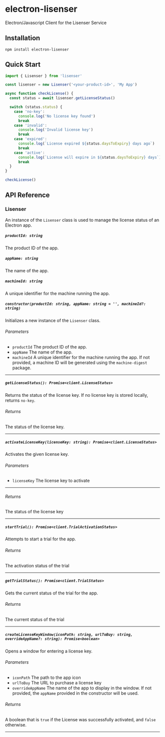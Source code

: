 # electron-lisenser

Electron/Javascript Client for the Lisenser Service

## Installation

`npm install electron-lisenser`

## Quick Start

```ts
import { Lisenser } from 'lisenser'

const lisenser = new Lisenser('<your-product-id>', 'My App')

async function checkLicense() {
  const status = await lisenser.getLicenseStatus()

  switch (status.status) {
    case 'no-key':
      console.log('No license key found')
      break
    case 'invalid':
      console.log('Invalid license key')
      break
    case 'expired':
      console.log(`License expired ${status.daysToExpiry} days ago`)
      break
    case 'active':
      console.log(`License will expire in ${status.daysToExpiry} days`)
      break
  }
}

checkLicense()
```

## API Reference

### Lisenser

An instance of the `Lisenser` class is used to manage
the license status of an Electron app.

##### `productId: string`
The product ID of the app.

##### `appName: string`
The name of the app.

##### `machineId: string`
A unique identifier for the machine running the app.

##### `constructor(productId: string, appName: string = '', machineId?: string)`

Initializes a new instance of the `Lisenser` class.

###### Parameters

- `productId` The product ID of the app.
- `appName` The name of the app.
- `machineId` A unique identifier for the machine running the app. If not provided, a machine ID will be generated using the `machine-digest` package.

---

##### `getLicenseStatus(): Promise<client.LicenseStatus>`

Returns the status of the license key. If no license key is stored locally, returns `no-key`.

###### Returns

The status of the license key.

---

##### `activateLicenseKey(licenseKey: string): Promise<client.LicenseStatus>`

Activates the given license key.

###### Parameters

- `licenseKey` The license key to activate

---

###### Returns

The status of the license key

---

##### `startTrial(): Promise<client.TrialActivationStatus>`

Attempts to start a trial for the app.

###### Returns

The activation status of the trial

---

##### `getTrialStatus(): Promise<client.TrialStatus>`

Gets the current status of the trial for the app.

###### Returns

The current status of the trial

---

##### `createLicenseKeyWindow(iconPath: string, urlToBuy: string, overrideAppName?: string): Promise<boolean>`

Opens a window for entering a license key.

###### Parameters

- `iconPath` The path to the app icon
- `urlToBuy` The URL to purchase a license key
- `overrideAppName` The name of the app to display in the window. If not provided, the `appName` provided in the constructor will be used.

###### Returns

A boolean that is `true` if the License was successfully activated, and `false` otherwise.

---